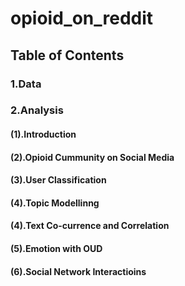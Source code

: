 # opioid_on_reddit
## Table of Contents
### 1.Data
### 2.Analysis
#### (1).Introduction
#### (2).Opioid Cummunity on Social Media
#### (3).User Classification
#### (4).Topic Modellinng
#### (4).Text Co-currence and Correlation
#### (5).Emotion with OUD
#### (6).Social Network Interactioins

